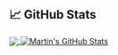 ## &#x1f4c8; GitHub Stats

<a href="https://github.com/bkille/bkille">
  <img align="center" src="https://github-readme-stats.vercel.app/api/top-langs/?username=bkille&hide=java,html,tex&title_color=ffffff&text_color=c9cacc&icon_color=2bbc8a&bg_color=1d1f21&langs_count=3" />
</a>
<a href="https://github.com/MartinHeinz/bkille">
  <img align="center" src="https://github-readme-stats.vercel.app/api?username=bkille&show_icons=true&line_height=27&count_private=true&title_color=ffffff&text_color=c9cacc&icon_color=2bbc8a&bg_color=1d1f21" alt="Martin's GitHub Stats" />
</a>
